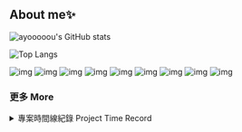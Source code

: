 ## About me✨

<!--
**ayooooou/ayooooou** is a ✨ _special_ ✨ repository because its `README.md` (this file) appears on your GitHub profile.
-->

<!--use https://github.com/anuraghazra/github-readme-stats -->
<!--use https://github.com/alexandresanlim/Badges4-README.md-Profile?tab=readme-ov-file -->


![ayooooou's GitHub stats](https://github-readme-stats.vercel.app/api?username=ayooooou&show_icons=true&theme=dark&locale=zh-tw)

![Top Langs](https://github-readme-stats.vercel.app/api/top-langs/?username=ayooooou&hide_progress=true&theme=dark&locale=zh-tw)

![img](https://img.shields.io/badge/Python-FFD43B?style=for-the-badge&logo=python&logoColor=blue)
![img](https://img.shields.io/badge/C%2B%2B-00599C?style=for-the-badge&logo=c%2B%2B&logoColor=white)
![img](https://img.shields.io/badge/HTML5-E34F26?style=for-the-badge&logo=html5&logoColor=white)
![img](https://img.shields.io/badge/JavaScript-323330?style=for-the-badge&logo=javascript&logoColor=F7DF1E)
![img](https://img.shields.io/badge/CSS3-1572B6?style=for-the-badge&logo=css3&logoColor=white)
![img](https://img.shields.io/badge/Flask-000000?style=for-the-badge&logo=flask&logoColor=white)
![img](https://img.shields.io/badge/MongoDB-4EA94B?style=for-the-badge&logo=mongodb&logoColor=white)
![img](https://img.shields.io/badge/Figma-F24E1E?style=for-the-badge&logo=figma&logoColor=white)
![img](https://img.shields.io/badge/Codecademy-FFF0E5?style=for-the-badge&logo=codecademy&logoColor=303347)

### 更多 More

<details>

<summary> 專案時間線紀錄 Project Time Record </summary>

### 2024 高一
- #### 1 月 AI放課
  ![Readme Card](https://github-readme-stats.vercel.app/api/pin/?username=ayooooou&repo=AI&theme=dark)
- #### 5 月 網管培訓
  ![Readme Card](https://github-readme-stats.vercel.app/api/pin/?username=ayooooou&repo=Login-Flask-Mongodb&theme=dark)
- #### 6 月 Flask放課成發 & C++語法練習
  ![Readme Card](https://github-readme-stats.vercel.app/api/pin/?username=ayooooou&repo=CITHUB&theme=dark)
  ![Readme Card](https://github-readme-stats.vercel.app/api/pin/?username=ayooooou&repo=SproutOJ&theme=dark)
- #### 7 月 IZCC暑訓活動-捷運大富翁
  ![Readme Card](https://github-readme-stats.vercel.app/api/pin/?username=lucasw0908&repo=izcc2024MRT&theme=dark)
- #### 8 月 社團分配工作機器人
  ![Readme Card](https://github-readme-stats.vercel.app/api/pin/?username=ayooooou&repo=choice-discord.py&theme=dark)

</details>
